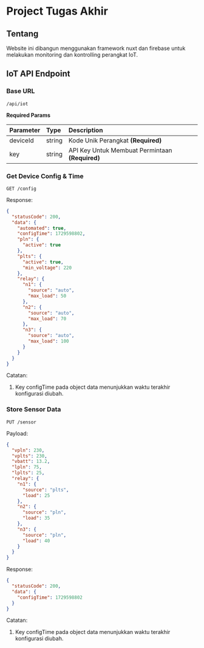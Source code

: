 # Project Tugas Akhir

## Tentang

Website ini dibangun menggunakan framework nuxt dan firebase untuk melakukan monitoring dan kontrolling perangkat IoT.

## IoT API Endpoint

### Base URL

```
/api/iot
```

**Required Params**

| Parameter | Type   | Description                                     |
| :-------- | :----- | :---------------------------------------------- |
| deviceId  | string | Kode Unik Perangkat **(Required)**              |
| key       | string | API Key Untuk Membuat Permintaan **(Required)** |

### Get Device Config & Time

```http
GET /config
```

Response:

```json
{
  "statusCode": 200,
  "data": {
    "automated": true,
    "configTime": 1729598802,
    "pln": {
      "active": true
    },
    "plts": {
      "active": true,
      "min_voltage": 220
    },
    "relay": {
      "n1": {
        "source": "auto",
        "max_load": 50
      },
      "n2": {
        "source": "auto",
        "max_load": 70
      },
      "n3": {
        "source": "auto",
        "max_load": 100
      }
    }
  }
}
```

Catatan:

1. Key configTime pada object data menunjukkan waktu terakhir konfigurasi diubah.

### Store Sensor Data

```http
PUT /sensor
```

Payload:

```json
{
  "vpln": 230,
  "vplts": 230,
  "vbatt": 13.2,
  "lpln": 75,
  "lplts": 25,
  "relay": {
    "n1": {
      "source": "plts",
      "load": 25
    },
    "n2": {
      "source": "pln",
      "load": 35
    },
    "n3": {
      "source": "pln",
      "load": 40
    }
  }
}
```

Response:

```json
{
  "statusCode": 200,
  "data": {
    "configTime": 1729598802
  }
}
```

Catatan:

1. Key configTime pada object data menunjukkan waktu terakhir konfigurasi diubah.
